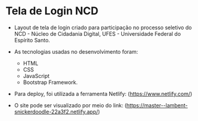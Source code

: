 # Tela de Login NCD #

* Layout de tela de login criado para participação no processo seletivo do NCD - Núcleo de Cidadania Digital, UFES - Universidade Federal do Espírito Santo.

* As tecnologias usadas no desenvolvimento foram:
    * HTML
    * CSS
    * JavaScript
    * Bootstrap Framework.
 
 * Para deploy, foi utilizada a ferramenta Netlify: (https://www.netlify.com/)
 
* O site pode ser visualizado por meio do link: (https://master--lambent-snickerdoodle-22a3f2.netlify.app/) 
